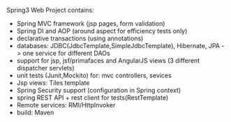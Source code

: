 
Spring3 Web Project contains:

- Spring MVC framework (jsp pages, form validation)
- Spring DI and AOP (around aspect for efficiency tests only)
- declarative transactions (using annotations) 
- databases: JDBC(JdbcTemplate,SimpleJdbcTemplate), Hibernate, JPA -> one service for different DAOs
- support for jsp, jsf/primafaces and AngularJS views (3 different dispatcher servlets)
- unit tests (Junit,Mockito) for: mvc controllers, sevices
- Jsp views: Tiles template
- Spring Security support (configuration in Spring context)
- spring REST API + rest client for tests(RestTemplate)
- Remote services: RMI/HttpInvoker
- build: Maven
